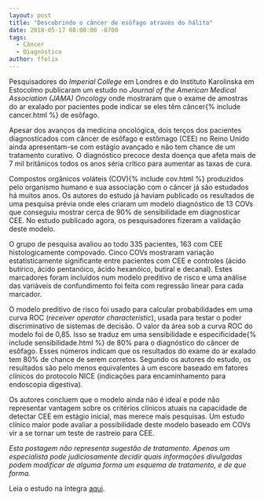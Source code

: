 ```yaml
---
layout: post
title: "Descobrindo o câncer de esôfago através do hálito"
date: 2018-05-17 08:00:00 -0700
tags:
  - Câncer
  - Diagnóstico
author: ffelix
---
```

Pesquisadores do _Imperial College_ em Londres e do Instituto Karolinska em Estocolmo publicaram um estudo no _Journal of the American Medical Association (JAMA) Oncology_ onde mostraram que o exame de amostras do ar exalado por pacientes pode indicar se eles têm câncer{% include cancer.html %} de esôfago.
<!--more-->

Apesar dos avanços da medicina oncológica, dois terços dos pacientes diagnosticados com câncer de esôfago e estômago (CEE) no Reino Unido ainda apresentam-se com estágio avançado e não tem chance de um tratamento curativo. O diagnóstico precoce desta doença que afeta mais de 7 mil britânicos todos os anos séria crítico para aumentar as taxas de cura.

Compostos orgânicos voláteis (COV){% include cov.html %} produzidos pelo organismo humano e sua associação com o câncer já são estudados há muitos anos. Os autores do estudo já haviam publicado os resultados de uma pesquisa prévia onde eles criaram um modelo diagnóstico de 13 COVs que conseguiu mostrar cerca de 90% de sensibilidade em diagnosticar CEE. No estudo publicado agora, os pesquisadores fizeram a validação deste modelo.

O grupo de pesquisa avaliou ao todo 335 pacientes, 163 com CEE histologicamente compovado. Cinco COVs mostraram variação estatisticamente significante entre pacientes com CEE e controles (ácido butírico, ácido pentanóico, ácido hexanóico, butiral e decanal). Estes marcadores foram incluídos num modelo preditivo de risco e uma análise das variáveis de confundimento foi feita com regressão linear para cada marcador.

O modelo preditivo de risco foi usado para calcular probabilidades em uma curva ROC (_receiver operator characteristic_), usada para testar o poder discriminativo de sistemas de decisão. O valor da área sob a curva ROC do modelo foi de 0,85. Isso se traduz em uma sensibilidade e especificidade{% include sensibilidade.html %} de 80% para o diagnóstico do câncer de esôfago. Esses números indicam que os resultados do exame do ar exalado tem 80% de chance de serem corretos. Segundo os autores do estudo, os resultados são pelo menos equivalentes à um escore baseado em fatores clínicos do protocolo NICE (indicações para encaminhamento para endoscopia digestiva).

Os autores concluem que o modelo ainda não é ideal e pode não representar vantagem sobre os critérios clínicos atuais na capacidade de detectar CEE em estágio inicial, mas merece mais pesquisas. Um estudo clínico maior pode avaliar a possibilidade deste modelo baseado em COVs vir a se tornar um teste de rastreio para CEE.

_Esta postagem não representa sugestão de tratamento. Apenas um especialista pode judiciosamente decidir quais informações divulgadas podem modificar de alguma forma um esquema de tratamento, e de que forma._

Leia o estudo na íntegra [aqui](http://bit.ly/fhcflxdy).
